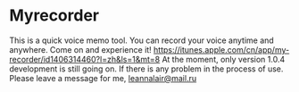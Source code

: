 # Myrecorder

This is a quick voice memo tool. You can record your voice anytime and anywhere. Come on and experience it!
https://itunes.apple.com/cn/app/my-recorder/id1406314460?l=zh&ls=1&mt=8
At the moment, only version 1.0.4 development is still going on. If there is any problem in the process of use. Please leave a message for me, leannalair@mail.ru
